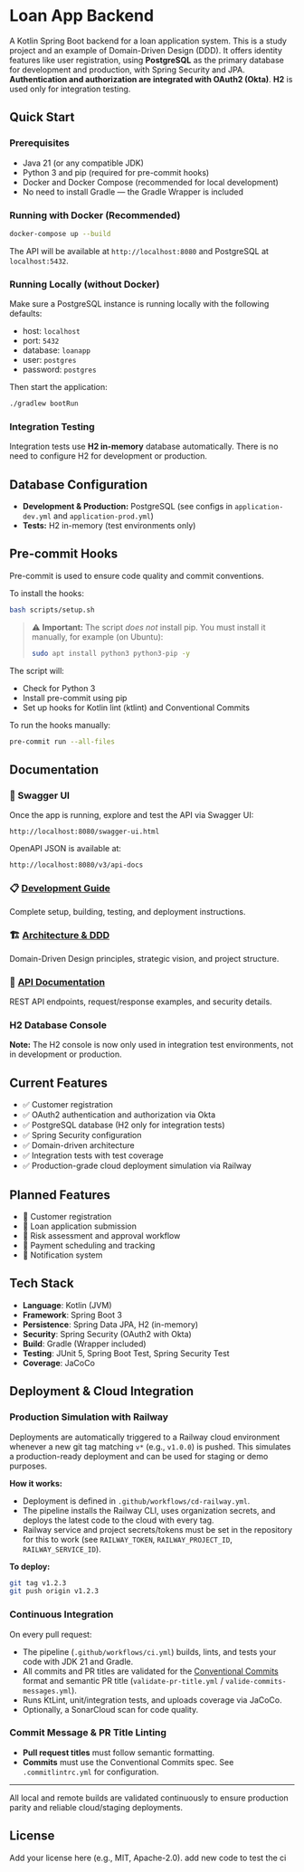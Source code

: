 # Loan App Backend

A Kotlin Spring Boot backend for a loan application system. This is a study project and an example of Domain-Driven Design (DDD). It offers identity features like user registration, using **PostgreSQL** as the primary database for development and production, with Spring Security and JPA. **Authentication and authorization are integrated with OAuth2 (Okta)**. **H2** is used only for integration testing.

## Quick Start

### Prerequisites
- Java 21 (or any compatible JDK)
- Python 3 and pip (required for pre-commit hooks)
- Docker and Docker Compose (recommended for local development)
- No need to install Gradle — the Gradle Wrapper is included

### Running with Docker (Recommended)
```bash
docker-compose up --build
```
The API will be available at `http://localhost:8080` and PostgreSQL at `localhost:5432`.

### Running Locally (without Docker)
Make sure a PostgreSQL instance is running locally with the following defaults:
- host: `localhost`
- port: `5432`
- database: `loanapp`
- user: `postgres`
- password: `postgres`

Then start the application:
```bash
./gradlew bootRun
```

### Integration Testing
Integration tests use **H2 in-memory** database automatically. There is no need to configure H2 for development or production.

## Database Configuration
- **Development & Production:** PostgreSQL (see configs in `application-dev.yml` and `application-prod.yml`)
- **Tests:** H2 in-memory (test environments only)

## Pre-commit Hooks
Pre-commit is used to ensure code quality and commit conventions.

To install the hooks:
```bash
bash scripts/setup.sh
```
> ⚠️ **Important:**
> The script *does not* install pip. You must install it manually, for example (on Ubuntu):
> ```bash
> sudo apt install python3 python3-pip -y
> ```

The script will:
- Check for Python 3
- Install pre-commit using pip
- Set up hooks for Kotlin lint (ktlint) and Conventional Commits

To run the hooks manually:
```bash
pre-commit run --all-files
```

## Documentation

### 📖 Swagger UI
Once the app is running, explore and test the API via Swagger UI:
```
http://localhost:8080/swagger-ui.html
```
OpenAPI JSON is available at:
```
http://localhost:8080/v3/api-docs
```

### 📋 [Development Guide](docs/development.md)
Complete setup, building, testing, and deployment instructions.

### 🏗️ [Architecture & DDD](docs/architecture.md)
Domain-Driven Design principles, strategic vision, and project structure.

### 🔌 [API Documentation](docs/api.md)
REST API endpoints, request/response examples, and security details.

### H2 Database Console
**Note:** The H2 console is now only used in integration test environments, not in development or production.

## Current Features

- ✅ Customer registration
- ✅ OAuth2 authentication and authorization via Okta
- ✅ PostgreSQL database (H2 only for integration tests)
- ✅ Spring Security configuration
- ✅ Domain-driven architecture
- ✅ Integration tests with test coverage
- ✅ Production-grade cloud deployment simulation via Railway

## Planned Features

- 🔄 Customer registration
- 🔄 Loan application submission
- 🔄 Risk assessment and approval workflow
- 🔄 Payment scheduling and tracking
- 🔄 Notification system

## Tech Stack

- **Language**: Kotlin (JVM)
- **Framework**: Spring Boot 3
- **Persistence**: Spring Data JPA, H2 (in-memory)
- **Security**: Spring Security (OAuth2 with Okta)
- **Build**: Gradle (Wrapper included)
- **Testing**: JUnit 5, Spring Boot Test, Spring Security Test
- **Coverage**: JaCoCo

## Deployment & Cloud Integration

### Production Simulation with Railway
Deployments are automatically triggered to a Railway cloud environment whenever a new git tag matching `v*` (e.g., `v1.0.0`) is pushed. This simulates a production-ready deployment and can be used for staging or demo purposes.

**How it works:**
- Deployment is defined in `.github/workflows/cd-railway.yml`.
- The pipeline installs the Railway CLI, uses organization secrets, and deploys the latest code to the cloud with every tag.
- Railway service and project secrets/tokens must be set in the repository for this to work (see `RAILWAY_TOKEN`, `RAILWAY_PROJECT_ID`, `RAILWAY_SERVICE_ID`).

**To deploy:**
```bash
git tag v1.2.3
git push origin v1.2.3
```

### Continuous Integration
On every pull request:
- The pipeline (`.github/workflows/ci.yml`) builds, lints, and tests your code with JDK 21 and Gradle.
- All commits and PR titles are validated for the [Conventional Commits](https://www.conventionalcommits.org/) format and semantic PR title (`validate-pr-title.yml` / `valide-commits-messages.yml`).
- Runs KtLint, unit/integration tests, and uploads coverage via JaCoCo.
- Optionally, a SonarCloud scan for code quality.

### Commit Message & PR Title Linting
- **Pull request titles** must follow semantic formatting.
- **Commits** must use the Conventional Commits spec. See `.commitlintrc.yml` for configuration.

---
All local and remote builds are validated continuously to ensure production parity and reliable cloud/staging deployments.

## License

Add your license here (e.g., MIT, Apache-2.0).
add new code to test the ci